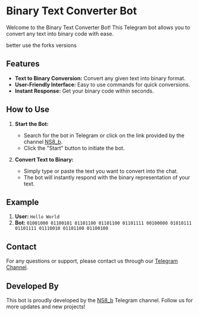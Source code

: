 # Binary Text Converter Bot

Welcome to the Binary Text Converter Bot! This Telegram bot allows you to convert any text into binary code with ease.

better use the forks versions
## Features

- **Text to Binary Conversion:** Convert any given text into binary format.
- **User-Friendly Interface:** Easy to use commands for quick conversions.
- **Instant Response:** Get your binary code within seconds.

## How to Use

1. **Start the Bot:**
   - Search for the bot in Telegram or click on the link provided by the channel [NS8_b](https://t.me/NS8_b).
   - Click the "Start" button to initiate the bot.

2. **Convert Text to Binary:**
   - Simply type or paste the text you want to convert into the chat.
   - The bot will instantly respond with the binary representation of your text.

## Example

1. **User:** `Hello World`
2. **Bot:** `01001000 01100101 01101100 01101100 01101111 00100000 01010111 01101111 01110010 01101100 01100100`

## Contact

For any questions or support, please contact us through our [Telegram Channel](https://t.me/NS8_b).

## Developed By

This bot is proudly developed by the [NS8_b](https://t.me/NS8_b) Telegram channel. Follow us for more updates and new projects!

